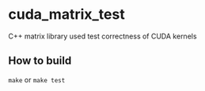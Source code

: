 # cuda_matrix_test

C++ matrix library used test correctness of CUDA kernels

## How to build

`make` or `make test`
